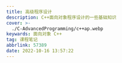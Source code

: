 ```yaml
---
title: 高级程序设计
description: C++面向对象程序设计的一些基础知识
cover: >-
  ./C-AdvancedProgramming/c++ap.webp
keywards: 面向对象 C++
tag: 课程笔记
abbrlink: 57389
date: 2022-10-16 13:57:22
---
```

